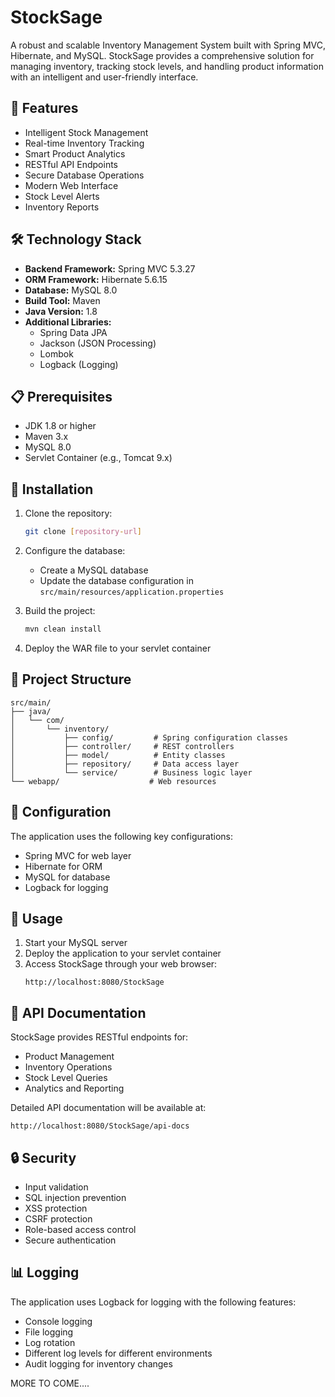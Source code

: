 # StockSage

A robust and scalable Inventory Management System built with Spring MVC, Hibernate, and MySQL. StockSage provides a comprehensive solution for managing inventory, tracking stock levels, and handling product information with an intelligent and user-friendly interface.

## 🚀 Features

- Intelligent Stock Management
- Real-time Inventory Tracking
- Smart Product Analytics
- RESTful API Endpoints
- Secure Database Operations
- Modern Web Interface
- Stock Level Alerts
- Inventory Reports

## 🛠️ Technology Stack

- **Backend Framework:** Spring MVC 5.3.27
- **ORM Framework:** Hibernate 5.6.15
- **Database:** MySQL 8.0
- **Build Tool:** Maven
- **Java Version:** 1.8
- **Additional Libraries:**
  - Spring Data JPA
  - Jackson (JSON Processing)
  - Lombok
  - Logback (Logging)

## 📋 Prerequisites

- JDK 1.8 or higher
- Maven 3.x
- MySQL 8.0
- Servlet Container (e.g., Tomcat 9.x)

## 🔧 Installation

1. Clone the repository:
   ```bash
   git clone [repository-url]
   ```

2. Configure the database:
   - Create a MySQL database
   - Update the database configuration in `src/main/resources/application.properties`

3. Build the project:
   ```bash
   mvn clean install
   ```

4. Deploy the WAR file to your servlet container

## 📁 Project Structure

```
src/main/
├── java/
│   └── com/
│       └── inventory/
│           ├── config/         # Spring configuration classes
│           ├── controller/     # REST controllers
│           ├── model/          # Entity classes
│           ├── repository/     # Data access layer
│           └── service/        # Business logic layer
└── webapp/                    # Web resources
```

## 🔑 Configuration

The application uses the following key configurations:

- Spring MVC for web layer
- Hibernate for ORM
- MySQL for database
- Logback for logging

## 🚀 Usage

1. Start your MySQL server
2. Deploy the application to your servlet container
3. Access StockSage through your web browser:
   ```
   http://localhost:8080/StockSage
   ```

## 📝 API Documentation

StockSage provides RESTful endpoints for:

- Product Management
- Inventory Operations
- Stock Level Queries
- Analytics and Reporting

Detailed API documentation will be available at:
```
http://localhost:8080/StockSage/api-docs
```

## 🔒 Security

- Input validation
- SQL injection prevention
- XSS protection
- CSRF protection
- Role-based access control
- Secure authentication

## 📊 Logging

The application uses Logback for logging with the following features:

- Console logging
- File logging
- Log rotation
- Different log levels for different environments
- Audit logging for inventory changes

MORE TO COME.... 
